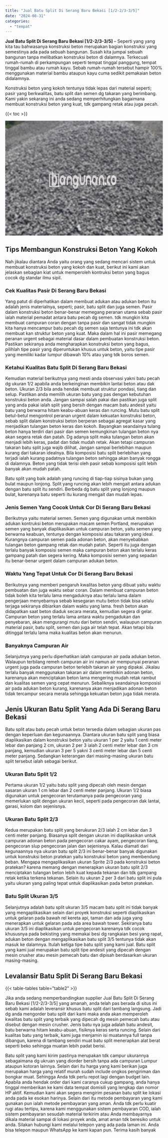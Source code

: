 ```yaml
---
title: "Jual Batu Split Di Serang Baru Bekasi [1/2-2/3-3/5]"
date: "2024-08-31"
categories: 
  - "tempat"
---
```


**Jual Batu Split Di Serang Baru Bekasi \[1/2-2/3-3/5\]** – Seperti yang yang kita tau bahwasanya konstruksi beton merupakan bagian konstruksi yang semestinya ada pada sebuah bangunan. Susah kita jumpai sebuah bangunan tanpa melibatkan konstruksi beton di dalamnya. Terkecuali rumah-rumah di perkampungan seperti tempat tinggal panggung, tempat tinggal bambu atau rumah kayu. Sebab rumah-rumah tersebut hampir 100% menggunakan material bambu ataupun kayu cuma sedikit pemakaian beton didalamnya.

Konstruksi beton yang kokoh tentunya tidak lepas dari material seperti; pasir yang berkwalitas, batu split dan semen dg takaran yang berimbang. Kami yakin sekarang ini anda sedang memperhitungkan bagaimana membuat konstruksi beton yang kuat, tdk gampang retak atau juga pecah.

{{< toc >}}

![Jual Batu Split Di Serang Baru Bekasi [1/2-2/3-3/5]](/images/jual-batu-split-10.png)

## Tips Membangun Konstruksi Beton Yang Kokoh

Nah jikalau diantara Anda yaitu orang yang sedang mencari sistem untuk membuat konstruksi beton yang kokoh dan kuat, berikut ini kami akan jelaskan sebagian kiat untuk memperoleh kontruksi beton yang bagus cocok dg standar ilmu sipil.

### Cek Kualitas Pasir Di Serang Baru Bekasi

Yang patut di diperhatikan dalam membuat adukan atau adukan beton itu adalah jenis materialnya, seperti; pasir, batu split dan juga semen. Pasir dalam konstruksi beton benar-benar memegang peranan utama sebab pasir ialah material pemadat antara batu pecah dg semen. tdk mungkin kita membuat campuran coran dengan tanpa pasir dan sangat tidak mungkin kita hanya mencampur batu pecah dg semen saja tentunya ini tdk akan membuat kan struktur beton yang kuat. Maka dalam hal ini pasir memegang peranan urgent sebagai material dasar dalam pembuatan konstruksi beton. Pastikan sekiranya anda mengharapkan konstruksi beton yang bagus, pilihlah tipe pasir yang diperuntukan khusus untuk beton, yaitu tipe pasir yang memiliki kadar lumpur dibawah 10% atau yang tdk boros semen.

### Ketahui Kualitas Batu Split Di Serang Baru Bekasi

Kemudian material berikutnya yang mesti anda observasi yakni batu pecah dg ukuran 1/2 apabila anda berkeinginan membikin lantai beton atau dak beton. Ukuran 2/3 bila anda hendak membuat struktur pondasi, tiang dan selup. Pastikan anda memilih ukuran batu yang pas dengan kebutuhan konstruksi beton anda. Jangan sampai salah pakai dan pastikan juga split yang anda pakai ialah split yang bersih dengan macam batu andesit yaitu batu yang berwarna hitam keabu-abuan keras dan runcing. Mutu batu split betul-betul mengontrol peranan urgent dalam kekuatan konstruksi beton, sebab split dalam konstruksi beton berperan sebagai agregat kasar yang menjadikan tulangan beton keras dan kokoh. Bayangkan seandainya tulang beton hanya terdiri dari pasir dan semen kemungkinan tulangan beton nya akan segera retak dan patah. Dg adanya split maka tulangan beton akan menjadi lebih keras, padat dan tidak mudah retak. Akan tetapi campuran takaran batu split juga wajib dilihat, Jangan sampai berlebihan maupun kurang dari takaran idealnya. Bila komposisi batu split berlebihan yang terjadi ialah kurang padatnya tulangan beton sehingga akan banyak rongga di dalamnya. Beton yang tidak terisi oleh pasir sebab komposisi split lebih banyak akan mudah patah.

Batu split yang baik adalah yang runcing di tiap-tiap sisinya bukan yang bulat maupun lonjong. Split yang runcing akan lebih mengait antara adukan dengan batu split itu sendiri. Berbeda dg batu split yang lonjong maupun bulat, karenanya batu seperti itu kurang mengait dan mudah lepas.

### Jenis Semen Yang Cocok Untuk Cor Di Serang Baru Bekasi

Berikutnya yaitu material semen. Semen yang digunakan untuk membikin adukan kontruksi beton merupakan macam semen Portland, merupakan semen yang banyak diaplikasikan untuk campuran beton, yaitu semen yang berwarna keabuan, tentunya dengan komposisi atau takaran yang ideal. Kurangnya campuran semen pada adonan beton, akan menyebabkan tulangan beton gampang retak dan mudah patah. Seperti itu juga dengan terlalu banyak komposisi semen maka campuran beton akan terlalu keras gampang patah dan segera kering. Maka komposisi semen yang sepadan itu benar-benar urgent dalam campuran adukan beton.

### Waktu Yang Tepat Untuk Cor Di Serang Baru Bekasi

Berikutnya yang memberi pengaruh kwalitas beton yang dibuat yaitu waktu pembuatan dan juga waktu sebar coran. Dalam membuat campuran beton tidak boleh kita terlalu lama mengaduknya atau terlalu lama dalam pengerjaan menyebarnya sebab kesegaran mutu beton tidak bisa selalu terjaga sekiranya dibiarkan dalam waktu yang lama. fresh beton akan didapatkan saat beton diaduk secara merata, kemudian segera di gelar. Campuran beton yang terlalu lama antara waktu pengadukan dan penyebaran, akan mengurangi mutu dari beton sendiri, walaupun campuran material pasir, batu split, semen dan juga air telah tepat. Akan tetapi bila ditinggal terlalu lama maka kualitas beton akan menurun.

### Banyaknya Campuran Air

Selanjutnya yang perlu diperhatikan ialah campuran air pada adukan beton. Walaupun terbilang remeh campuran air ini namun air mempunyai peranan urgent juga pada campuran beton terlebih takaran air yang dipakai. Jikalau terlalu banyak menggunakan takaran air dalam membikin adonan beton, karenanya akan menciptakan beton lama mengering mudah retak rambut dan kualitas semen yang cepat menurun. Sebaliknya seandainya komposisi air pada adukan beton kurang, karenanya akan menjadikan adonan beton tidak tercampur secara merata sehingga kekuatan beton juga tidak merata.

## Jenis Ukuran Batu Split Yang Ada Di Serang Baru Bekasi

Batu split atau batu pecah untuk beton tersedia dalam sebagian ukuran pas dengan keperluan dan kegunaannya. Diantara ukuran batu split yang biasa diaplikasikan dalam konstruksi beton yaitu ukuran 1 per 2 yaitu 1 centi meter lebar dan panjang 2 cm, ukuran 2 per 3 ialah 2 centi meter lebar dan 3 cm panjang, kemudian ukuran 3 per 5 yakni 3 centi meter lebar dan 5 centi meter panjang. Sedangkan keterangan dari masing-masing ukuran batu split tersebut ialah sebagai berikut.

### Ukuran Batu Split 1/2

Pertama ukuran 1/2 yaitu batu split yang dipecah oleh mesin dengan sasaran ukuran 1 cm lebar dan 2 centi meter panjang. Ukuran 1/2 biasa digunakan untuk pengecoran terutamanya pada pengecoran yang memerlukan split dengan ukuran kecil, seperti pada pengecoran dak lantai, garasi, kolom dan sejenisnya.

### Ukuran Batu Split 2/3

Kedua merupakan batu split yang berukuran 2/3 ialah 2 cm lebar dan 3 centi meter panjang. Biasanya split dengan ukuran ini diaplikasikan untuk campuran adonan beton pada pengecoran cakar ayam, pengecoran tiang, pengecoran slup pengecoran jalan dan sejenisnya. Kalau diamati dari kegunaannya nya ukuran batu split 2/3 ini benar-benar banyak digunakan untuk konstruksi beton pratekan yaitu konstruksi beton yang membendung beban. Mengapa mengaplikasikan ukuran Sprite 2/3 pada konstruksi beton pratekan? karena memang dengan menerapkan ukuran batu split 2/3 menciptakan tulangan beton lebih kuat kepada tekanan dan tdk gampang retak ketika terkena tekanan. Selain itu ukuran 2 per 3 dari batu split ini pula yaitu ukuran yang paling tepat untuk diaplikasikan pada beton pratekan.

### Batu Split Ukuran 3/5

Selanjutnya adalah batu split ukuran 3/5 macam batu split ini tidak banyak yang mengaplikasikan selain dari proyek konstruksi seperti diaplikasikan untuk gelaran pada bawah rel kereta api, taman dan ada juga yang menerapkan untuk gelaran pada ada area bawah tower. Sekiranya batu ukuran 3/5 ini diaplikasikan untuk pengecoran karenanya tdk cocok khususnya pada bekisting yang memakai besi dg rangkaian besi yang rapat, adukan beton dengan mengaplikasikan batu split 3/5 tentunya tidak akan masuk ke dalamnya. Itulah ketiga tipe batu split yang kami jual. Batu split yang kami jual merupakan batu split tipe andesit yang dipecah dengan mesin crusher atau mesin pemecah batu dan dipisah berdasarkan ukuran masing-masing.

## Levalansir Batu Split Di Serang Baru Bekasi

{{< table-tables table="table2" >}}

Jika anda sedang memperbandingkan supplier Jual Batu Split Di Serang Baru Bekasi \[1/2-2/3-3/5\] yang amanah, anda telah pas berada di situs ini sebab kami adalah leveransir khusus batu split dari tambang langsung. Jadi dg anda mengorder batu split dari kami maka anda akan memperoleh kwalitas batu split yang terbaik yang dipecah dg mesin pemecah batu atau disebut dengan mesin crusher. Jenis batu nya juga adalah batu andesit, batu berwarna hitam keabu-abuan, fisiknya keras serta runcing. Selain dari kualitas batu yang terbaik, kami juga menjamin isi muatannya full tanpa dibangun, karena di tambang sendiri muat batu split menerapkan alat berat seperti beko sehingga muatan lebih padat berisi.

Batu split yang kami kirim pastinya merupakan tdk campur ukurannya sebagaimana dg ukruan yang diorder bersih tanpa ada campuran Lumpur ataupun kotoran lainnya. Selain dari itu harga yang kami berikan juga merupakan harga yang relatif murah sudah include ongkos pengiriman dan bongkar muat. Sehingga Anda tdk perlu repot lagi dengan budget lain. Apabila anda hendak order dari kami caranya cukup gampang, anda hanya tinggal memberikan ke kami data tempat domisili yang lengkap dan nomor HP aktif. Kemudian kami akan segera mengirim pesanan batu split ke lokasi anda pada ke esokan harinya. Selain dari itu metode pembayaran yang kami gunakan pun ialah metode pembayaran yang aman. Anda tdk perlu kuatir rugi atau tertipu, karena kami menggunakan sistem pembayaran COD, ialah sistem pembayaran sesudah material terkirim atau Anda membayarnya dikala material sampai di lokasi proyek anda, amat aman tdk beresiko untuk anda. Silakan hubungi kami melalui telepon yang ada pada laman ini. Anda bisa telepon maupun WhatsApp ke kami kapan pun. Terima kasih banyak
